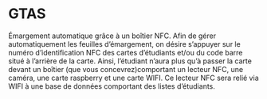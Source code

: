 # GTAS

Émargement automatique grâce à un boîtier NFC. Afin de gérer automatiquement les feuilles d’émargement, on désire s’appuyer sur le numéro d’identification NFC des cartes d’étudiants
et/ou du code barre situé à l’arrière de la carte. Ainsi, l’étudiant n’aura plus qu’à passer la carte devant un
boîtier (que vous concevrez)comportant un lecteur NFC, une caméra, une carte raspberry et une carte WIFI.
Ce lecteur NFC sera relié via WIFI à une base de données comportant des listes d’étudiants.
